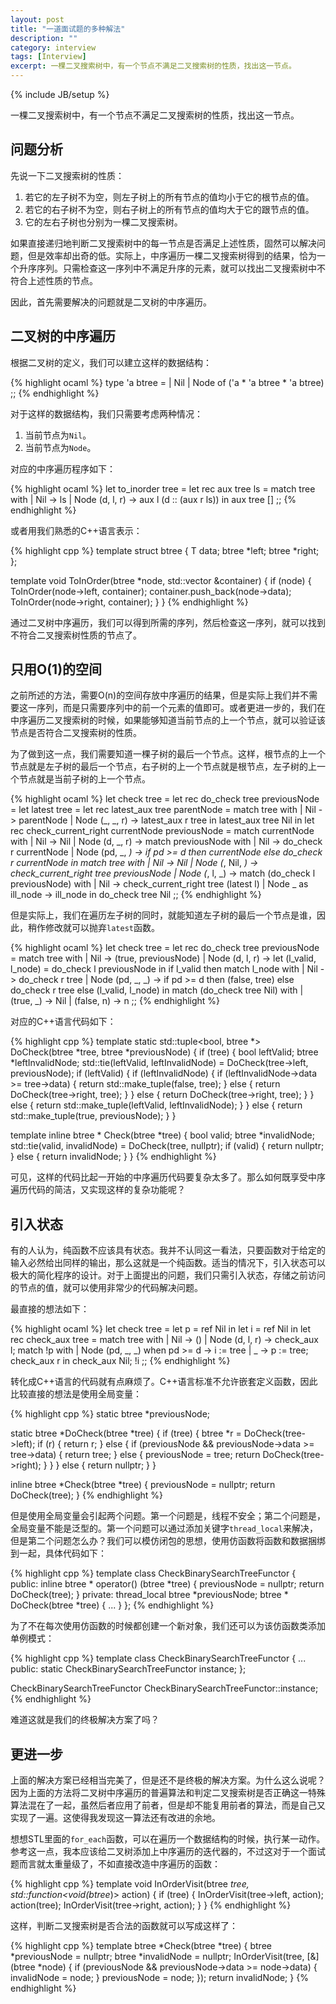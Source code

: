 ```yaml
---
layout: post
title: "一道面试题的多种解法"
description: ""
category: interview
tags: [Interview]
excerpt: 一棵二叉搜索树中，有一个节点不满足二叉搜索树的性质，找出这一节点。
---
```

{% include JB/setup %}

一棵二叉搜索树中，有一个节点不满足二叉搜索树的性质，找出这一节点。

## 问题分析

先说一下二叉搜索树的性质：

1. 若它的左子树不为空，则左子树上的所有节点的值均小于它的根节点的值。
1. 若它的右子树不为空，则右子树上的所有节点的值均大于它的跟节点的值。
1. 它的左右子树也分别为一棵二叉搜索树。

如果直接递归地判断二叉搜索树中的每一节点是否满足上述性质，固然可以解决问题，但是效率却出奇的低。实际上，中序遍历一棵二叉搜索树得到的结果，恰为一个升序序列。只需检查这一序列中不满足升序的元素，就可以找出二叉搜索树中不符合上述性质的节点。

因此，首先需要解决的问题就是二叉树的中序遍历。

## 二叉树的中序遍历

根据二叉树的定义，我们可以建立这样的数据结构：

{% highlight ocaml %}
type 'a btree =
    | Nil
    | Node of ('a * 'a btree * 'a btree)
;;
{% endhighlight %}

对于这样的数据结构，我们只需要考虑两种情况：

1. 当前节点为`Nil`。
1. 当前节点为`Node`。

对应的中序遍历程序如下：

{% highlight ocaml %}
let to_inorder tree =
    let rec aux tree ls =
        match tree with
        | Nil -> ls
        | Node (d, l, r) -> aux l (d :: (aux r ls))
    in
    aux tree []
;;
{% endhighlight %}

或者用我们熟悉的C++语言表示：

{% highlight cpp %}
template<typename T>
struct btree
{
    T data;
    btree *left;
    btree *right;
};

template<typename T>
void ToInOrder(btree<T> *node, std::vector<T> &container) {
    if (node) {
        ToInOrder(node->left, container);
        container.push_back(node->data);
        ToInOrder(node->right, container);
    }
}
{% endhighlight %}

通过二叉树中序遍历，我们可以得到所需的序列，然后检查这一序列，就可以找到不符合二叉搜索树性质的节点了。

## 只用O(1)的空间

之前所述的方法，需要O(n)的空间存放中序遍历的结果，但是实际上我们并不需要这一序列，而是只需要序列中的前一个元素的值即可。或者更进一步的，我们在中序遍历二叉搜索树的时候，如果能够知道当前节点的上一个节点，就可以验证该节点是否符合二叉搜索树的性质。

为了做到这一点，我们需要知道一棵子树的最后一个节点。这样，根节点的上一个节点就是左子树的最后一个节点，右子树的上一个节点就是根节点，左子树的上一个节点就是当前子树的上一个节点。

{% highlight ocaml %}
let check tree =
    let rec do_check tree previousNode =
        let latest tree =
            let rec latest_aux tree parentNode =
                match tree with
                | Nil -> parentNode
                | Node (_, _, r) -> latest_aux r tree
            in
            latest_aux tree Nil
        in
        let rec check_current_right currentNode previousNode =
            match currentNode with
            | Nil -> Nil
            | Node (d, _, r) -> match previousNode with
                                | Nil -> do_check r currentNode
                                | Node (pd, _, _) -> if pd >= d then
                                                        currentNode
                                                     else
                                                        do_check r currentNode
        in
        match tree with
        | Nil -> Nil
        | Node (_, Nil, _) -> check_current_right tree previousNode
        | Node (_, l, _) -> match (do_check l previousNode) with
                            | Nil -> check_current_right tree (latest l)
                            | Node _ as ill_node -> ill_node
    in
    do_check tree Nil
;;
{% endhighlight %}

但是实际上，我们在遍历左子树的同时，就能知道左子树的最后一个节点是谁，因此，稍作修改就可以抛弃`latest`函数。

{% highlight ocaml %}
let check tree =
    let rec do_check tree previousNode =
        match tree with
        | Nil -> (true, previousNode)
        | Node (d, l, r) ->
            let (l_valid, l_node) = do_check l previousNode in
            if l_valid then
                match l_node with
                | Nil -> do_check r tree
                | Node (pd, _, _) -> if pd >= d then
                                        (false, tree)
                                     else
                                        do_check r tree
            else
                (l_valid, l_node)
    in
    match (do_check tree Nil) with
    | (true, _) -> Nil
    | (false, n) -> n
;;
{% endhighlight %}

对应的C++语言代码如下：

{% highlight cpp %}
template<typename T>
static std::tuple<bool, btree<T> *> DoCheck(btree<T> *tree, btree<T> *previousNode)
{
    if (tree) {
        bool leftValid;
        btree<T> *leftInvalidNode;
        std::tie(leftValid, leftInvalidNode) = DoCheck<T>(tree->left, previousNode);
        if (leftValid) {
            if (leftInvalidNode) {
                if (leftInvalidNode->data >= tree->data) {
                    return std::make_tuple(false, tree);
                } else {
                    return DoCheck<T>(tree->right, tree);
                }
            } else {
                return DoCheck<T>(tree->right, tree);
            }
        } else {
            return std::make_tuple(leftValid, leftInvalidNode);
        }
    } else {
        return std::make_tuple(true, previousNode);
    }
}

template<typename T>
inline btree<T> * Check(btree<T> *tree)
{
    bool valid;
    btree<T> *invalidNode;
    std::tie(valid, invalidNode) = DoCheck<T>(tree, nullptr);
    if (valid) {
        return nullptr;
    } else {
        return invalidNode;
    }
}
{% endhighlight %}

可见，这样的代码比起一开始的中序遍历代码要复杂太多了。那么如何既享受中序遍历代码的简洁，又实现这样的复杂功能呢？

## 引入状态

有的人认为，纯函数不应该具有状态。我并不认同这一看法，只要函数对于给定的输入必然给出同样的输出，那么这就是一个纯函数。适当的情况下，引入状态可以极大的简化程序的设计。对于上面提出的问题，我们只需引入状态，存储之前访问的节点的值，就可以使用非常少的代码解决问题。

最直接的想法如下：

{% highlight ocaml %}
let check tree =
    let p = ref Nil in
    let i = ref Nil in
    let rec check_aux tree =
        match tree with
        | Nil -> ()
        | Node (d, l, r) -> check_aux l;
                            match !p with
                            | Node (pd, _, _) when pd >= d -> i := tree
                            | _ -> p := tree; check_aux r
    in
    check_aux Nil;
    !i
;;
{% endhighlight %}

转化成C++语言的代码就有点麻烦了。C++语言标准不允许嵌套定义函数，因此比较直接的想法是使用全局变量：

{% highlight cpp %}
static btree<int> *previousNode;

static btree<int> *DoCheck(btree<int> *tree)
{
    if (tree) {
        btree<int> *r = DoCheck(tree->left);
        if (r) {
            return r;
        } else {
            if (previousNode && previousNode->data >= tree->data) {
                return tree;
            } else {
                previousNode = tree;
                return DoCheck(tree->right);
            }
        }
    } else {
        return nullptr;
    }
}

inline btree<int> *Check(btree<int> *tree)
{
    previousNode = nullptr;
    return DoCheck(tree);
}
{% endhighlight %}

但是使用全局变量会引起两个问题。第一个问题是，线程不安全；第二个问题是，全局变量不能是泛型的。第一个问题可以通过添加关键字`thread_local`来解决，但是第二个问题怎么办？我们可以模仿闭包的思想，使用仿函数将函数和数据捆绑到一起，具体代码如下：

{% highlight cpp %}
template<typename T>
class CheckBinarySearchTreeFunctor
{
public:
    inline btree<T> * operator() (btree<T> *tree)
    {
        previousNode = nullptr;
        return DoCheck(tree);
    }
private:
    thread_local btree<T> *previousNode;
    btree<T> * DoCheck(btree<T> *tree)
    {
        ...
    }
};
{% endhighlight %}

为了不在每次使用仿函数的时候都创建一个新对象，我们还可以为该仿函数类添加单例模式：

{% highlight cpp %}
template<typename T>
class CheckBinarySearchTreeFunctor
{
    ...
public:
    static CheckBinarySearchTreeFunctor instance;
};

CheckBinarySearchTreeFunctor CheckBinarySearchTreeFunctor::instance;
{% endhighlight %}

难道这就是我们的终极解决方案了吗？

## 更进一步

上面的解决方案已经相当完美了，但是还不是终极的解决方案。为什么这么说呢？因为上面的方法将二叉树中序遍历的普遍算法和判定二叉搜索树是否正确这一特殊算法混在了一起，虽然后者应用了前者，但是却不能复用前者的算法，而是自己又实现了一遍。这使得我发现这一算法还有改进的余地。

想想STL里面的`for_each`函数，可以在遍历一个数据结构的时候，执行某一动作。参考这一点，我本应该给二叉树添加上中序遍历的迭代器的，不过这对于一个面试题而言就太重量级了，不如直接改造中序遍历的函数：

{% highlight cpp %}
template<typename T>
void InOrderVisit(btree<T> *tree, std::function<void(btree<T>*)> action)
{
    if (tree) {
        InOrderVisit(tree->left, action);
        action(tree);
        InOrderVisit(tree->right, action);
    }
}
{% endhighlight %}

这样，判断二叉搜索树是否合法的函数就可以写成这样了：

{% highlight cpp %}
template<typename T>
btree<T> *Check(btree<T> *tree)
{
    btree<T> *previousNode = nullptr;
    btree<T> *invalidNode = nullptr;
    InOrderVisit(tree, [&](btree<T> *node) {
        if (previousNode && previousNode->data >= node->data) {
            invalidNode = node;
        }
        previousNode = node;
    });
    return invalidNode;
}
{% endhighlight %}
